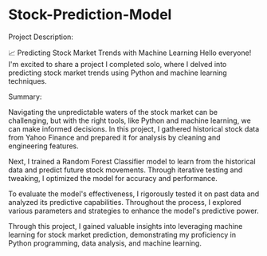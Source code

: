 # Stock-Prediction-Model
Project Description:

📈 Predicting Stock Market Trends with Machine Learning
Hello everyone! I'm excited to share a project I completed solo, where I delved into predicting stock market trends using Python and machine learning techniques.

Summary:

Navigating the unpredictable waters of the stock market can be challenging, but with the right tools, like Python and machine learning, we can make informed decisions. In this project, I gathered historical stock data from Yahoo Finance and prepared it for analysis by cleaning and engineering features.

Next, I trained a Random Forest Classifier model to learn from the historical data and predict future stock movements. Through iterative testing and tweaking, I optimized the model for accuracy and performance.

To evaluate the model's effectiveness, I rigorously tested it on past data and analyzed its predictive capabilities. Throughout the process, I explored various parameters and strategies to enhance the model's predictive power.

Through this project, I gained valuable insights into leveraging machine learning for stock market prediction, demonstrating my proficiency in Python programming, data analysis, and machine learning.

